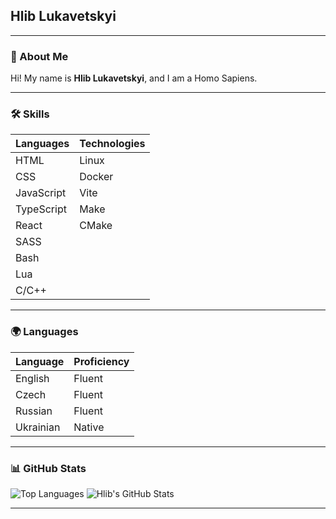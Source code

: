 ## Hlib Lukavetskyi

---

### 🚀 About Me
Hi! My name is **Hlib Lukavetskyi**, and I am a Homo Sapiens.

---

### 🛠 Skills
| **Languages**   | **Technologies** |
|-----------------|------------------|
| HTML            | Linux            |
| CSS             | Docker           |
| JavaScript      | Vite             |
| TypeScript      | Make             |
| React           | CMake            |
| SASS            |                  |
| Bash            |                  |
| Lua             |                  |
| C/C++           |                  |

---

### 🌍 Languages
| **Language**  | **Proficiency** |
|---------------|-----------------|
| English       | Fluent          |
| Czech         | Fluent          |
| Russian       | Fluent          |
| Ukrainian     | Native          |

---

### 📊 GitHub Stats

![Top Languages](https://github-readme-stats.vercel.app/api/top-langs/?username=lukavetskyi&layout=donut&theme=radical) ![Hlib's GitHub Stats](https://github-readme-stats.vercel.app/api?username=lukavetskyi&show_icons=true&theme=radical)

---

